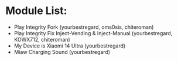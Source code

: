 # Module List:
- Play Integrity Fork (yourbestregard, oms0sis, chiteroman)
- Play Integrity Fix Inject-Vending & Inject-Manual (yourbestregard, KOWX712, chiteroman)
- My Device is Xiaomi 14 Ultra (yourbestregard)
- Miaw Charging Sound (yourbestregard)
